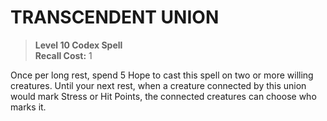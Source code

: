 # TRANSCENDENT UNION

> **Level 10 Codex Spell**  
> **Recall Cost:** 1

Once per long rest, spend 5 Hope to cast this spell on two or more willing creatures. Until your next rest, when a creature connected by this union would mark Stress or Hit Points, the connected creatures can choose who marks it.
